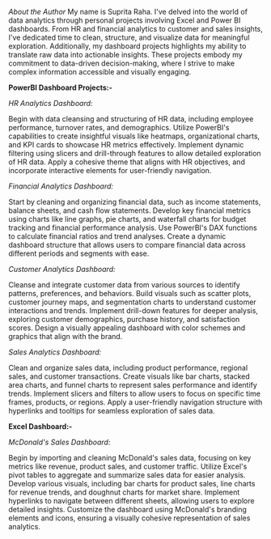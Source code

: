 *About the Author*
My name is Suprita Raha. 
I've delved into the world of data analytics through personal projects involving Excel and Power BI dashboards. 
From HR and financial analytics to customer and sales insights, I've dedicated time to clean, structure, and visualize data for meaningful exploration. 
Additionally, my dashboard projects highlights my ability to translate raw data into actionable insights. 
These projects embody my commitment to data-driven decision-making, where I strive to make complex information accessible and visually engaging.


**PowerBI Dashboard Projects:-**

*HR Analytics Dashboard:*

Begin with data cleansing and structuring of HR data, including employee performance, turnover rates, and demographics.
Utilize PowerBI's capabilities to create insightful visuals like heatmaps, organizational charts, and KPI cards to showcase HR metrics effectively.
Implement dynamic filtering using slicers and drill-through features to allow detailed exploration of HR data.
Apply a cohesive theme that aligns with HR objectives, and incorporate interactive elements for user-friendly navigation.


*Financial Analytics Dashboard:*

Start by cleaning and organizing financial data, such as income statements, balance sheets, and cash flow statements.
Develop key financial metrics using charts like line graphs, pie charts, and waterfall charts for budget tracking and financial performance analysis.
Use PowerBI's DAX functions to calculate financial ratios and trend analyses.
Create a dynamic dashboard structure that allows users to compare financial data across different periods and segments with ease.


*Customer Analytics Dashboard:*

Cleanse and integrate customer data from various sources to identify patterns, preferences, and behaviors.
Build visuals such as scatter plots, customer journey maps, and segmentation charts to understand customer interactions and trends.
Implement drill-down features for deeper analysis, exploring customer demographics, purchase history, and satisfaction scores.
Design a visually appealing dashboard with color schemes and graphics that align with the brand.


*Sales Analytics Dashboard:*

Clean and organize sales data, including product performance, regional sales, and customer transactions.
Create visuals like bar charts, stacked area charts, and funnel charts to represent sales performance and identify trends.
Implement slicers and filters to allow users to focus on specific time frames, products, or regions.
Apply a user-friendly navigation structure with hyperlinks and tooltips for seamless exploration of sales data.


**Excel Dashboard:-**

*McDonald's Sales Dashboard:*

Begin by importing and cleaning McDonald's sales data, focusing on key metrics like revenue, product sales, and customer traffic.
Utilize Excel's pivot tables to aggregate and summarize sales data for easier analysis.
Develop various visuals, including bar charts for product sales, line charts for revenue trends, and doughnut charts for market share.
Implement hyperlinks to navigate between different sheets, allowing users to explore detailed insights.
Customize the dashboard using McDonald's branding elements and icons, ensuring a visually cohesive representation of sales analytics.
